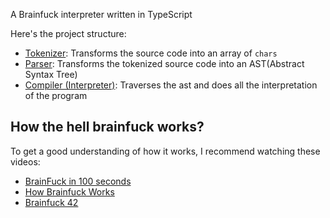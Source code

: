 
A Brainfuck interpreter written in TypeScript

Here's the project structure: 

- [Tokenizer](./src/tokenizer.ts): Transforms the source code into an array of `chars` 
- [Parser](./src/parser.ts): Transforms the tokenized source code into an AST(Abstract Syntax Tree)
- [Compiler (Interpreter)](./src/compiler.ts): Traverses the ast and does all the interpretation of the program

## How the hell brainfuck works?

To get a good understanding of how it works, I recommend watching these videos:

- [BrainFuck in 100 seconds](https://youtu.be/hdHjjBS4cs8?si=vpgj4ev7vA3TkThR)
- [How Brainfuck Works](https://youtu.be/-3C200nCwpk?si=I937lLnDiy-hB7OZ)
- [Brainfuck 42](https://www.youtube.com/watch?v=cwuPIugCHl4)


